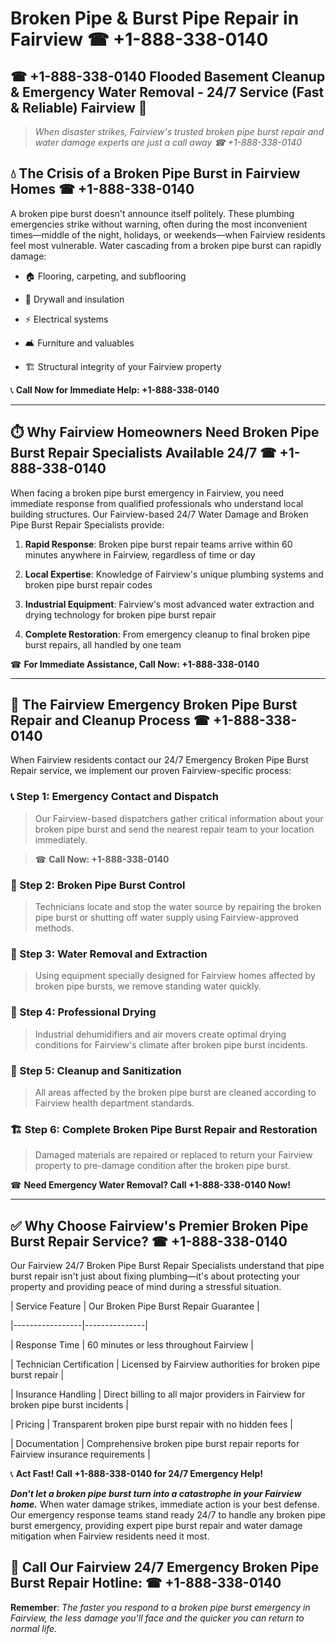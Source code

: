 # Broken Pipe & Burst Pipe Repair in Fairview ☎ +1-888-338-0140  
## ☎ +1-888-338-0140 Flooded Basement Cleanup & Emergency Water Removal - 24/7 Service (Fast & Reliable) Fairview 🚨  

> *When disaster strikes, Fairview's trusted broken pipe burst repair and water damage experts are just a call away ☎ +1-888-338-0140*  

## 💧 The Crisis of a Broken Pipe Burst in Fairview Homes ☎ +1-888-338-0140  

A broken pipe burst doesn't announce itself politely. These plumbing emergencies strike without warning, often during the most inconvenient times—middle of the night, holidays, or weekends—when Fairview residents feel most vulnerable. Water cascading from a broken pipe burst can rapidly damage:  

* 🏠 Flooring, carpeting, and subflooring  
* 🧱 Drywall and insulation  
* ⚡ Electrical systems  
* 🛋️ Furniture and valuables  
* 🏗️ Structural integrity of your Fairview property  

📞 **Call Now for Immediate Help: +1-888-338-0140**  

---  

## ⏱️ Why Fairview Homeowners Need Broken Pipe Burst Repair Specialists Available 24/7 ☎ +1-888-338-0140  

When facing a broken pipe burst emergency in Fairview, you need immediate response from qualified professionals who understand local building structures. Our Fairview-based 24/7 Water Damage and Broken Pipe Burst Repair Specialists provide:  

1. **Rapid Response**: Broken pipe burst repair teams arrive within 60 minutes anywhere in Fairview, regardless of time or day  
2. **Local Expertise**: Knowledge of Fairview's unique plumbing systems and broken pipe burst repair codes  
3. **Industrial Equipment**: Fairview's most advanced water extraction and drying technology for broken pipe burst repair  
4. **Complete Restoration**: From emergency cleanup to final broken pipe burst repairs, all handled by one team  

☎ **For Immediate Assistance, Call Now: +1-888-338-0140**  

---  

## 🔧 The Fairview Emergency Broken Pipe Burst Repair and Cleanup Process ☎ +1-888-338-0140  

When Fairview residents contact our 24/7 Emergency Broken Pipe Burst Repair service, we implement our proven Fairview-specific process:  

### 📞 Step 1: Emergency Contact and Dispatch  
> Our Fairview-based dispatchers gather critical information about your broken pipe burst and send the nearest repair team to your location immediately.  
> ☎ **Call Now: +1-888-338-0140**  

### 🚿 Step 2: Broken Pipe Burst Control  
> Technicians locate and stop the water source by repairing the broken pipe burst or shutting off water supply using Fairview-approved methods.  

### 🌊 Step 3: Water Removal and Extraction  
> Using equipment specially designed for Fairview homes affected by broken pipe bursts, we remove standing water quickly.  

### 💨 Step 4: Professional Drying  
> Industrial dehumidifiers and air movers create optimal drying conditions for Fairview's climate after broken pipe burst incidents.  

### 🧼 Step 5: Cleanup and Sanitization  
> All areas affected by the broken pipe burst are cleaned according to Fairview health department standards.  

### 🏗️ Step 6: Complete Broken Pipe Burst Repair and Restoration  
> Damaged materials are repaired or replaced to return your Fairview property to pre-damage condition after the broken pipe burst.  

☎ **Need Emergency Water Removal? Call +1-888-338-0140 Now!**  

---  

## ✅ Why Choose Fairview's Premier Broken Pipe Burst Repair Service? ☎ +1-888-338-0140  

Our Fairview 24/7 Broken Pipe Burst Repair Specialists understand that pipe burst repair isn't just about fixing plumbing—it's about protecting your property and providing peace of mind during a stressful situation.  

| Service Feature | Our Broken Pipe Burst Repair Guarantee |  
|-----------------|---------------|  
| Response Time | 60 minutes or less throughout Fairview |  
| Technician Certification | Licensed by Fairview authorities for broken pipe burst repair |  
| Insurance Handling | Direct billing to all major providers in Fairview for broken pipe burst incidents |  
| Pricing | Transparent broken pipe burst repair with no hidden fees |  
| Documentation | Comprehensive broken pipe burst repair reports for Fairview insurance requirements |  

📞 **Act Fast! Call +1-888-338-0140 for 24/7 Emergency Help!**  

***Don't let a broken pipe burst turn into a catastrophe in your Fairview home.*** When water damage strikes, immediate action is your best defense. Our emergency response teams stand ready 24/7 to handle any broken pipe burst emergency, providing expert pipe burst repair and water damage mitigation when Fairview residents need it most.  

## 📱 Call Our Fairview 24/7 Emergency Broken Pipe Burst Repair Hotline: ☎ +1-888-338-0140  

**Remember**: *The faster you respond to a broken pipe burst emergency in Fairview, the less damage you'll face and the quicker you can return to normal life.*
